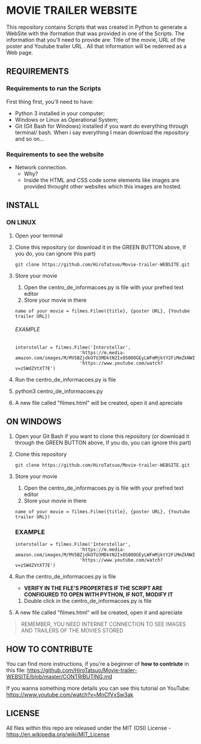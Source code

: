 # MOVIE TRAILER WEBSITE

This repository contains Scripts that was created in Python to generate a WebSite with the iformation that was provided in one of the Scripts. The information that you'll need to provide are: Title of the movie, URL of the poster and Youtube trailer URL . All that information will be redenred as a Web page.

## REQUIREMENTS
### Requirements to run the Scripts

First thing first, you'll need to have:

*   Python 3 installed in your computer;
*   Windows or Linux as Operational System;
*   Git (Git Bash for Windows) installed if you want do everything through terminal/ bash. When i say everything I mean download the repository and so on...

### Requirements to see the website

*   Network connection.
    - Why?
    - Inside the HTML and CSS code some elements like images are provided throught other websites which this images are hosted.

## INSTALL
### ON LINUX

1.  Open your terminal
1.  Clone this repository (or download it in the GREEN BUTTON above, If you do, you can ignore this part)
    ```    
    git clone https://github.com/HiroTatsuo/Movie-trailer-WEBSITE.git    
    ```
1.  Store your movie
    1.  Open the centro_de_informacoes.py is file with your prefred text editor
    1.  Store your movie in there
    ```    
    name of your movie = filmes.Filme({title}, {poster URL}, {Youtube trailer URL})
    ```
    ###### EXAMPLE
    ```
    interstellar = filmes.Filme('Interstellar',
                            'https://m.media-amazon.com/images/M/MV5BZjdkOTU3MDktN2IxOS00OGEyLWFmMjktY2FiMmZkNWIyODZiXkEyXkFqcGdeQXVyMTMxODk2OTU@._V1_SY1000_SX675_AL_.jpg',
                            'https://www.youtube.com/watch?v=zSWdZVtXT7E')                            
    ```
1.  Run the centro_de_informacoes.py is file

1.  python3 centro_de_informacoes.py

1.  A new file called "filmes.html" will be created, open it and apreciate

## ON WINDOWS

1.  Open your Git Bash if you want to clone this repository (or download it through the GREEN BUTTON above, If you do, you can ignore this part)

1.  Clone this repository
    ```
    git clone https://github.com/HiroTatsuo/Movie-trailer-WEBSITE.git 
    ```
1.  Store your movie
    1.  Open the centro_de_informacoes.py is file with your prefred text editor
    1.  Store your movie in there
    ```
    name of your movie = filmes.Filme({title}, {poster URL}, {Youtube trailer URL})
    ```
    ### EXAMPLE
    ```
    interstellar = filmes.Filme('Interstellar',
                            'https://m.media-amazon.com/images/M/MV5BZjdkOTU3MDktN2IxOS00OGEyLWFmMjktY2FiMmZkNWIyODZiXkEyXkFqcGdeQXVyMTMxODk2OTU@._V1_SY1000_SX675_AL_.jpg',
                            'https://www.youtube.com/watch?v=zSWdZVtXT7E')                            
    ```
1.  Run the centro_de_informacoes.py is file
    * **VERIFY IN THE FILE'S PROPERTIES IF THE SCRIPT ARE CONFIGURED TO OPEN WITH PYTHON, IF NOT, MODIFY IT**
    1.  Double click in the centro_de_informacoes.py is file
1.  A new file called "filmes.html" will be created, open it and apreciate

> REMEMBER, YOU NEED INTERNET CONNECTION TO SEE IMAGES AND TRAILERS OF THE MOVIES STORED
## HOW TO CONTRIBUTE 
You can find more instructions, if you're a beginner of **how to contriute** in this file: https://github.com/HiroTatsuo/Movie-trailer-WEBSITE/blob/master/CONTRIBUTING.md

If you wanna something more details you can see this tutorial on YouTube: https://www.youtube.com/watch?v=MnCfVxSw3ak

## LICENSE

All files within this repo are released under the MIT (OSI) License - https://en.wikipedia.org/wiki/MIT_License
